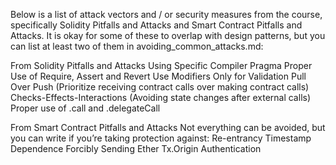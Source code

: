 
Below is a list of attack vectors and / or security measures from the course, specifically Solidity Pitfalls and Attacks and Smart Contract Pitfalls and Attacks. It is okay for some of these to overlap with design patterns, but you can list at least two of them in avoiding_common_attacks.md:

From Solidity Pitfalls and Attacks
Using Specific Compiler Pragma
Proper Use of Require, Assert and Revert
Use Modifiers Only for Validation
Pull Over Push (Prioritize receiving contract calls over making contract calls)
Checks-Effects-Interactions (Avoiding state changes after external calls)
Proper use of .call and .delegateCall

From Smart Contract Pitfalls and Attacks
Not everything can be avoided, but you can write if you’re taking protection against:
Re-entrancy
Timestamp Dependence
Forcibly Sending Ether
Tx.Origin Authentication

